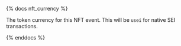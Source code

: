 {% docs nft_currency %}

The token currency for this NFT event. This will be `usei` for native SEI transactions. 

{% enddocs %}